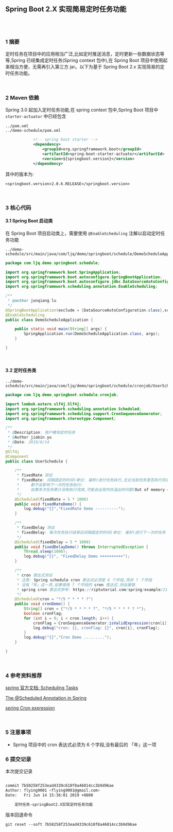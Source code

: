## Spring Boot 2.X 实现简易定时任务功能  


​    
​    

### 1 摘要  

定时任务在项目中的应用相当广泛,比如定时推送消息，定时更新一些数据状态等等,Spring 已经集成定时任务(Spring context 包中),在 Spring Boot 项目中使用起来相当方便，无需再引入第三方 jar。以下为基于 Spring Boot 2.x 实现简易的定时任务功能。  

​    

### 2 Maven 依赖  

Spring 3.0 起加入定时任务功能,在 spring context 包中,Spring Boot 项目中 `starter-actuator` 中已经包含  

```
../pom.xml
../demo-schedule/pom.xml
```

```xml
            <!-- spring boot starter -->
            <dependency>
                <groupId>org.springframework.boot</groupId>
                <artifactId>spring-boot-starter-actuator</artifactId>
                <version>${springboot.version}</version>
            </dependency>
```

其中的版本为:  

```
<springboot.version>2.0.6.RELEASE</springboot.version>
```

​    

### 3 核心代码  

#### 3.1 Spring Boot 启动类  

在 Spring Boot 项目启动类上，需要使用 `@EnableScheduling` 注解以启动定时任务功能  

```
../demo-schedule/src/main/java/com/ljq/demo/springboot/schedule/DemoScheduleApplication.java
```

```java
package com.ljq.demo.springboot.schedule;

import org.springframework.boot.SpringApplication;
import org.springframework.boot.autoconfigure.SpringBootApplication;
import org.springframework.boot.autoconfigure.jdbc.DataSourceAutoConfiguration;
import org.springframework.scheduling.annotation.EnableScheduling;

/**
 * @author junqiang.lu
 */
@SpringBootApplication(exclude = {DataSourceAutoConfiguration.class},scanBasePackages = {"com.ljq.demo.springboot.schedule"})
@EnableScheduling
public class DemoScheduleApplication {

    public static void main(String[] args) {
        SpringApplication.run(DemoScheduleApplication.class, args);
    }

}
```

​    

#### 3.2 定时任务类  

```
../demo-schedule/src/main/java/com/ljq/demo/springboot/schedule/cronjob/UserSchedule.java
```

```java
package com.ljq.demo.springboot.schedule.cronjob;

import lombok.extern.slf4j.Slf4j;
import org.springframework.scheduling.annotation.Scheduled;
import org.springframework.scheduling.support.CronSequenceGenerator;
import org.springframework.stereotype.Component;

/**
 * @Description: 用户模块定时任务
 * @Author jiabin.yu
 * @Date: 2019/6/14
 */
@Slf4j
@Component
public class UserSchedule {

    /**
     * fixedRate 测试
     * fixedRate: 间隔固定的时间(单位: 毫秒)进行任务执行,无论当前任务是否执行完成,
     *     都不会影响下一次的任务执行;
     *     如果多次任务累计没有执行完成,可能会出现内存溢出的问题(Out of memory exception)
     */
    @Scheduled(fixedRate = 5 * 1000)
    public void fixedRateDemo() {
        log.debug("{}","FixedRate Demo ----------");
    }

    /**
     * fixedDelay 测试
     * fixedDelay: 每次任务执行结束后间隔固定的时间(单位: 毫秒)进行下一次的任务
     */
    @Scheduled(fixedDelay = 5 * 1000)
    public void fixedDelayDemo() throws InterruptedException {
        Thread.sleep(1000);
        log.debug("{}", "FixedDelay Demo ++++++++++");
    }

    /**
     * cron 表达式测试
     * 注意: Spring schedule cron 表达式必须是 6 个字段,而非 7 个字段
     * 没有「年」这一项,如果使用 7 个字段的 cron 表达式,则会报错
     * spring cron 表达式参考: https://riptutorial.com/spring/example/21209/cron-expression
     */
    @Scheduled(cron = "*/5 * * * * ?")
    public void cronDemo() {
        String[] cron = {"*/5 * * * * ?", "*/5 * * * * ? *"};
        boolean cronFlag;
        for (int i = 0; i < cron.length; i++) {
            cronFlag = CronSequenceGenerator.isValidExpression(cron[i]);
            log.debug("cron: {}, cronFlag: {}", cron[i], cronFlag);
        }
        log.debug("{}","Cron Demo .........");
    }

}
```

​    

### 4 参考资料推荐  

[spring 官方文档: Scheduling Tasks](<https://spring.io/guides/gs/scheduling-tasks/> "<https://spring.io/guides/gs/scheduling-tasks/>")  

[The @Scheduled Annotation in Spring](<https://www.baeldung.com/spring-scheduled-tasks> "<https://www.baeldung.com/spring-scheduled-tasks>")  

[spring Cron expression](<https://riptutorial.com/spring/example/21209/cron-expression> "<https://riptutorial.com/spring/example/21209/cron-expression>")  

​    

### 5 注意事项  

- Spring 项目中的 cron 表达式必须为 6 个字段,没有最后的 「年」这一项  



### 6 提交记录  

本次提交记录  

```bash

commit 7b50258f253ead4339c610f8a46014cc3b9d96ae
Author: flying9001 <flying9001@gmail.com>
Date:   Fri Jun 14 15:36:01 2019 +0800

    定时任务-springBoot2.X实现定时任务功能
```

版本回退命令  

```
git reset --soft 7b50258f253ead4339c610f8a46014cc3b9d96ae
```





